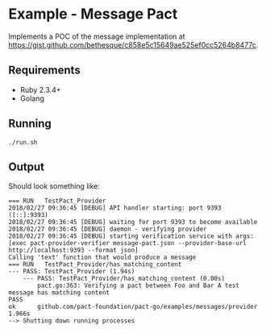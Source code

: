 # Example - Message Pact

Implements a POC of the message implementation at https://gist.github.com/bethesque/c858e5c15649ae525ef0cc5264b8477c.

## Requirements

* Ruby 2.3.4+
* Golang

## Running

```
./run.sh
```

## Output

Should look something like:

```
=== RUN   TestPact_Provider
2018/02/27 09:36:45 [DEBUG] API handler starting: port 9393 ([::]:9393)
2018/02/27 09:36:45 [DEBUG] waiting for port 9393 to become available
2018/02/27 09:36:45 [DEBUG] daemon - verifying provider
2018/02/27 09:36:45 [DEBUG] starting verification service with args: [exec pact-provider-verifier message-pact.json --provider-base-url http://localhost:9393 --format json]
Calling 'text' function that would produce a message
=== RUN   TestPact_Provider/has_matching_content
--- PASS: TestPact_Provider (1.94s)
    --- PASS: TestPact_Provider/has_matching_content (0.00s)
    	pact.go:363: Verifying a pact between Foo and Bar A test message has matching content
PASS
ok  	github.com/pact-foundation/pact-go/examples/messages/provider	1.966s
--> Shutting down running processes
```